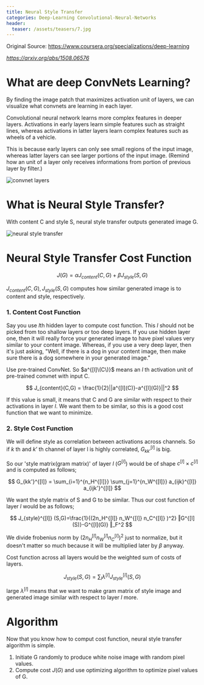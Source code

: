 ```yaml
---
title: Neural Style Transfer
categories: Deep-Learning Convolutional-Neural-Networks
header:
  teaser: /assets/teasers/7.jpg
---
```




Original Source: https://www.coursera.org/specializations/deep-learning



*https://arxiv.org/abs/1508.06576*

# What are deep ConvNets Learning?

By finding the image patch that maximizes activation unit of layers, we can visualize what convnets are learning in each layer.

Convolutional neural network learns more complex features in deeper layers. Activations in early layers learn simple features such as straight lines, whereas activations in latter layers learn complex features such as wheels of a vehicle.

This is because early layers can only see small regions of the input image, whereas latter layers can see larger portions of the input image. (Remind how an unit of a layer only receives informations from portion of previous layer by filter.)

![convnet layers](https://lh3.googleusercontent.com/rEDSrLX0jDq1kajZoKRXhxu8ylFHMC6QgcF4y_BCHP5KGPXPXokQd7ndr_pXkDqHnQsDAH4poJMFRUTsKzU4fv_vHG7Ql82N6NcVhSSV9ztww29EjhFjY0Ino-sbeG6yxEyYLLetyA=w2400)

# What is Neural Style Transfer?

With content C and style S, neural style transfer outputs generated image G.

![neural style transfer](https://lh3.googleusercontent.com/H3cMlgR8JBs1TbmnVrhz93uDf3JrBRyBEjpGnN0hri_gAHqsvweMRQ0iWzmA6kDrVYDB-5I9na-OXtCJZSz9lcBV4x-xcY3oh_nyJkkLf0zoQ2qPXPMjaARe74VRKbegE2rv-u9n1A=w2400)

# Neural Style Transfer Cost Function

$$
J(G) = \alpha J_{content}(C,G)+\beta J_{style}(S,G)
$$

$J_{content}(C,G), J_{style}(S,G)$ computes how similar generated image is to content and style, respectively.

### 1. Content Cost Function

Say you use $l$th hidden layer to compute cost function. This $l$ should not be picked from too shallow layers or too deep layers. If you use hidden layer one, then it will really force your generated image to have pixel values very similar to your content image. Whereas, if you use a very deep layer, then it's just asking, "Well, if there is a dog in your content image, then make sure there is a dog somewhere in your generated image."

Use pre-trained ConvNet. So $a^{[l]\(C\)}$ means an $l$ th activation unit of pre-trained convnet with input C.

$$
J_{content}(C,G) = \frac{1}{2}||a^{[l](C)}-a^{[l](G)}||^2
$$

If this value is small, it means that C and G are similar with respect to their activations in layer $l$. We want them to be similar, so this is a good cost function that we want to minimize.

### 2. Style Cost Function

We will define style as correlation between activations across channels. So if $k$ th and $k’$ th channel of layer l is highly correlated, $G_{kk'}^{[l]}$ is big.

So our 'style matrix(gram matrix)' of layer $l$ ($G^{[l]}$) would be of shape $c^{[l]} \times c^{[l]}$ and is computed as follows;

$$
G_{kk'}^{[l]} = \sum_{i=1}^{n_H^{[l]}} \sum_{j=1}^{n_W^{[l]}} a_{ijk}^{[l]} a_{ijk'}^{[l]}
$$

We want the style matrix of S and G to be similar. Thus our cost function of layer $l$ would be as follows;

$$
J_{style}^{[l]}  (S,G)=\frac{1}{(2n_H^{[l]} n_W^{[l]} n_C^{[l]} )^2}  ‖G^{[l](S)}-G^{[l](G)} ‖_F^2
$$

We divide frobenius norm by $(2n_H^{[l]} n_W^{[l]} n_C^{[l]} )^2$ just to normalize, but it doesn't matter so much because it will be multiplied later by $\beta$ anyway.

Cost function across all layers would be the weighted sum of costs of layers.

$$
J_{style} (S,G)=\sum_lλ^{[l]}  J_{style}^{[l]}  (S,G)
$$

large $\lambda^{[l]}$ means that we want to make gram matrix of style image and generated image similar with respect to layer $l$ more.

# Algorithm

Now that you know how to comput cost function, neural style transfer algorithm is simple.

1. Initiate G randomly to produce white noise image with random pixel values.
2. Compute cost $J(G)$ and use optimizing algorithm to optimize pixel values of G.
